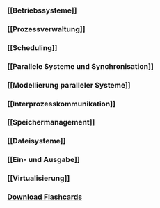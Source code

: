 ### [[Betriebssysteme]]
### [[Prozessverwaltung]]
### [[Scheduling]]
### [[Parallele Systeme und Synchronisation]]
### [[Modellierung paralleler Systeme]]
### [[Interprozesskommunikation]]
### [[Speichermanagement]]
### [[Dateisysteme]]
### [[Ein- und Ausgabe]]
### [[Virtualisierung]]
### <a href ="./GBS.apkg" download>Download Flashcards</a>